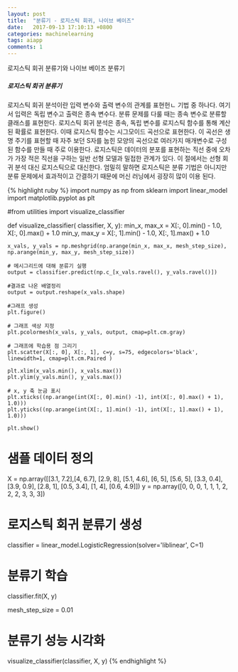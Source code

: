 ```yaml
---
layout: post
title:  "분류기 - 로지스틱 회귀, 나이브 베이즈"
date:   2017-09-13 17:10:13 +0800
categories: machinelearning
tags: aiapp
comments: 1
---
```

로지스틱 회귀 분류기와 나이브 베이즈 분류기 

##### 로지스틱 회귀 분류기
로지스틱 회귀 분석이란 입력 변수와 출력 변수의 관계를 표현헌ㄴ 기법 중 하나다. 여기서 입력은 독립 변수고 출력은 종속 변수다. 분류 문제를 다룰 때는 종속 변수로 분류할 클래스를 표현한다.
로지스틱 회귀 분석은 종속, 독립 변수를 로지스틱 함수를 통해 계산된 확률로 표현한다. 이때 로지스틱 함수는 시그모이드 곡선으로 표현한다. 이 곡선은 생명 주기를 표현할 때 자주 보던 S자를 눕힌 모양의 곡선으로 여러가지 매개변수로 구성된 함수를 만들 때 주로 이용한다. 로지스틱은 데이터의 분포를 표현하는 직선 중에 오차가 가장 적은 직선을 구하는 일반 선형 모델과 밀접한 관계가 있다. 이 절에서는 선형 회귀 분석 대신 로지스틱으로 대신한다. 엄밀히 말하면 로지스틱은 분류 기법은 아니지만 분류 문제에서 효과적이고 간결하기 때문에 머신 러닝에서 굉장히 많이 이용 된다.

{% highlight ruby %}
import numpy as np
from sklearn import linear_model
import matplotlib.pyplot as plt

#from utilities import visualize_classifier


def visualize_classifier( classifier, X, y):
    min_x, max_x = X[:, 0].min() - 1.0, X[:, 0].max() + 1.0
    min_y, max_y = X[:, 1].min() - 1.0, X[:, 1].max() + 1.0

    x_vals, y_vals = np.meshgrid(np.arange(min_x, max_x, mesh_step_size), np.arange(min_y, max_y, mesh_step_size))
    
    # 메시그리드에 대해 분류기 실행
    output = classifier.predict(np.c_[x_vals.ravel(), y_vals.ravel()])
    
    #결과로 나온 배열정리
    output = output.reshape(x_vals.shape)
    
    #그래프 생성
    plt.figure()
    
    # 그래프 색상 지정
    plt.pcolormesh(x_vals, y_vals, output, cmap=plt.cm.gray)
    
    # 그래프에 학습용 점 그리기
    plt.scatter(X[:, 0], X[:, 1], c=y, s=75, edgecolors='black', linewidth=1, cmap=plt.cm.Paired )

    plt.xlim(x_vals.min(), x_vals.max())
    plt.ylim(y_vals.min(), y_vals.max())
    
    # x, y 축 눈금 표시
    plt.xticks((np.arange(int(X[:, 0].min() -1), int(X[:, 0].max() + 1), 1.0)))
    plt.yticks((np.arange(int(X[:, 1].min() -1), int(X[:, 1].max() + 1), 1.0)))
    
    plt.show()
    
# 샘플 데이터 정의
X = np.array([[3.1, 7.2],[4, 6.7], [2.9, 8], [5.1, 4.6], [6, 5], [5.6, 5],
              [3.3, 0.4], [3.9, 0.9], [2.8, 1], [0.5, 3.4], [1, 4], [0.6, 4.9]])
y = np.array([0, 0, 0, 1, 1, 1, 2, 2, 2, 3, 3, 3])

# 로지스틱 회귀 분류기 생성
classifier = linear_model.LogisticRegression(solver='liblinear', C=1)

# 분류기 학습
classifier.fit(X, y)

mesh_step_size = 0.01

# 분류기 성능 시각화
visualize_classifier(classifier, X, y)
{% endhighlight %}
